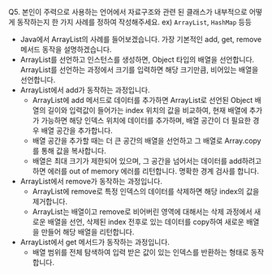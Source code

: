 Q5. 본인이 주력으로 사용하는 언어에서 자료구조와 관련 된 클래스가 내부적으로 어떻게 동작하는지 한 가지 사례를 정하여 작성해주세요. ex) `ArrayList`, `HashMap` 등등

  - Java에서 ArrayList의 사례를 들어보겠습니다. 가장 기본적인 add, get, remove 메서드 동작을 설명하겠습니다.
  - ArrayList를 선언하고 인스턴스를 생성하면, Object 타입의 배열을 선언합니다. ArrayList를 선언하는 과정에서 크기를 입력하면 해당 크기만큼, 비어있는 배열을 선언합니다.
  - ArrayList에서 add가 동작하는 과정입니다.
      - ArrayList에 add 메서드로 데이터를 추가하면 ArrayList로 선언된 Object 배열의 길이와 입력값이 들어가는 index 위치의 값을 비교하여, 현재 배열에 추가가 가능하면 해당 인덱스 위치에 데이터를 추가하며, 배열 공간이 더 필요한 경우 배열 공간을 추가합니다.
      - 배열 공간을 추가할 때는 더 큰 공간의 배열을 선언하고 그 배열로 Array.copy를 통해 값을 복사합니다.
      - 배열은 최대 크기가 제한되어 있으며, 그 공간을 넘어서는 데이터를 add하려고하면 에러를 out of memory 에러를 리턴합니다. 명확한 경계 검사를 합니다.
  - ArrayList에서 remove가 동작하는 과정입니다.
      - ArrayList에 remove로 특정 인덱스의 데이터를 삭제하면 해당 index의 값을 제거합니다.
      - ArrayList는 배열이고 remove로 비어버린 영역에 대해서는 삭제 과정에서 새로운 배열을 선언, 삭제된 index 전후로 있는 데이터를 copy하여 새로운 배열을 만들어 해당 배열을 리턴합니다.
  - ArrayList에서 get 메서드가 동작하는 과정입니다.
      - 배열 범위를 전체 탐색하여 입력 받은 값이 있는 인덱스를 반환하는 형태로 동작합니다.
